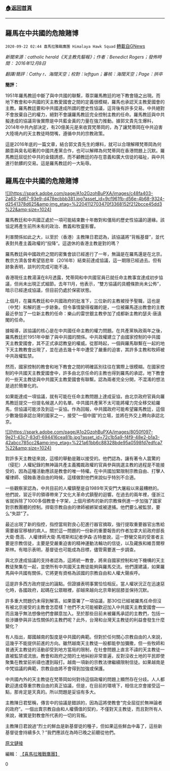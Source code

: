 ###  [:house:返回首頁](https://github.com/ourhimalayas/txt)
---

## 羅馬在中共國的危險賭博
`2020-09-22 02:44 喜馬拉雅戰鷹團 Himalaya Hawk Squad` [轉載自GNews](https://gnews.org/zh-hant/376051/)

*新聞來源：catholic herald《天主教先驅報》；作者：Benedict Rogers；發佈時間： 2016年12月8日*

*翻譯/簡評：Cathy r、海闊天空；校對：leftgun；審核：海闊天空；Page：拱卒*

**簡評：**

1951年羅馬教廷中斷了與中共國的聯繫，尊崇羅馬教廷的地下教會隨之出現。而地下教會和中共國的天主教愛國會之間的定義很模糊，羅馬也承認天主教愛國會的主教。羅馬教廷要和中共國達成所謂的歷史性協議，這背後有許多交易。中共絕對不會放棄自己的權力，絕對不會讓羅馬教廷完全控制主教的任命。羅馬教廷與中共擬達成的協議背後實際是中共藍金黃的力量在強力推動。據郭文貴先生爆料，2014年中共內部決定，有20億美元是來收買梵蒂岡的，為了讓梵蒂岡在中共迫害大陸境內的天主教徒時閉嘴，遵循中共的宗教政策。

這是2016年底的一篇文章，結合郭文貴先生的爆料，就可以合理解釋梵蒂岡為何願意與臭名昭著的中國共產黨合作，也可以解釋為何梵蒂岡在香港問題上沉默。羅馬教廷屈從於中共的金錢誘惑，而不顧教廷的存在意義和廣大信徒的福祉，與中共進行骯髒的交易。這是羅馬教廷的一大恥辱。

##  **羅馬在中共國的危險賭博** 

[!\[\](https://spark.adobe.com/page/A1o2GzohBuPXA/images/c48fa403-2a63-4d67-93e9-d478ecbbb381.jpg?asset_id=9cf961fb-d56e-4b68-9324-d2541378d625&amp;img_etag=%2204112703470f3368152f212bcce45dd3%22&amp;size=1024)](https://spark.adobe.com/page/A1o2GzohBuPXA/images/c48fa403-2a63-4d67-93e9-d478ecbbb381.jpg?asset_id=9cf961fb-d56e-4b68-9324-d2541378d625&amp;img_etag=%2204112703470f3368152f212bcce45dd3%22&amp;size=1024)

羅馬教廷和中共國正處於一項可能結束數十年敵對和僵局的歷史性協議的邊緣。該協定將產生前所未有的政治、教義和牧靈影響。

利害關係如此之大，以至於（香港）主教陳日君認為，該協議將“背叛基督”，並代表對共產主義政權的“投降“。這退休的香港主教是對的嗎？

羅馬教廷與中國政府之間的密集會談已經進行了一年，無論是在羅馬還是在北京。教宗方濟各曾希望慈悲年（2016年）結束前達成協議，這一期限已經過去。但有跡象表明，談判的完成可能不遠。

香港現任主教湯漢在8月透露，梵蒂岡和中共國官員已就任命主教事宜達成初步協議，但尚未出現正式細節。去年11月，他表示，“雙方協議的具體條款尚未公佈”，暗示已經達成協議，但目前仍處於保密狀態。

上個月，在羅馬教廷和中共國政府的批准下，三位新的主教被授予聖職，這也是（中梵）和解的進一步跡象。但令事情變得複雜的是，一位被羅馬逐出教會的主教最近參加了一位新主教的任命：樂山的雷世銀主教參加了成都新主教約瑟夫·唐遠閣的任命。

據報導，該協議的核心是在中共國任命主教的權力問題。在共產黨執政兩年之後，羅馬教廷於1951年中斷了與中共國的關係。中共政權建立了由國家控制的中共國天主教愛國會，其不正式承認教皇的權威。從那時起，一個與羅馬聯繫在一起的地下天主教教會出現了，並在過去幾十年中遭受了嚴重的迫害，其許多主教和牧師被中共政權監禁。

然而，國家控制的教會和地下教會之間的明確區別往往在實際上很模糊。在國家控制的中共國天主教愛國會中，許多由北京任命的主教也得到羅馬的承認，地下教會的一些天主教徒與中共國天主教愛國會有聯繫。認為兩者完全分開，不混淆的想法是過於簡單化的。

如果能達成一項協議，就有可能在任命主教問題上達成妥協，由北京政府官員向羅馬教廷提交一份提名候選人的名單。中共國共產黨不太可能將權力完全移交給羅馬，但協議可能涉及到這一妥協。作為回報，中共國政府可能希望羅馬教廷，這個少數幾個承認台灣的國家之一，接受“一個中國”的立場，並將在外交上轉向承認北京。

[!\[\](https://spark.adobe.com/page/A1o2GzohBuPXA/images/8050f097-9e21-43c7-83d1-694416cea81b.jpg?asset_id=72c1b5a9-f4f9-48e2-b1a3-42abcc785cc2&amp;img_etag=%221a61bb6c88328bde95a0598fd7edfca7%22&amp;size=1024)](https://spark.adobe.com/page/A1o2GzohBuPXA/images/8050f097-9e21-43c7-83d1-694416cea81b.jpg?asset_id=72c1b5a9-f4f9-48e2-b1a3-42abcc785cc2&amp;img_etag=%221a61bb6c88328bde95a0598fd7edfca7%22&amp;size=1024)

對許多天主教徒來說，這樣的舉動是難以接受的。他們認為，讓有著令人震驚的（侵犯）人權紀錄的無神論共產主義獨裁政權的官員參與挑選主教的過程是不能接受的，因為這種活動應該是教會的唯一特權。在中共國加緊限制宗教自由、打擊人權律師、侵蝕香港自由的時候，這樣做對他們來說似乎特別不合適。

一些觀察家認為，中共目前的人權鎮壓是自1989年天安門大屠殺以來最糟糕的。他們說，習近平的領導帶來了文化大革命式鎮壓的迴響。在過去的兩年裡，僅浙江省就拆除了1000多個教會十字架，上個月頒布的新的宗教條例進一步加強了國家對宗教團體的控制。捍衛宗教自由的律師被綁架或被逮捕。他們要么被監禁，要么“失踪”了。

最近出現了新的指控，指控當局對良心犯進行器官摘取，強行提取重要器官出售給需要器官移植的病人。關於這一問題的一份新的重要報告的作者加拿大前政府部長大衛·喬高、人權律師大衛·馬塔斯和記者伊森·古特曼說，這一野蠻交易的受害者主要是宗教信徒，主要是受嚴重迫害的精神運動法輪功的信徒，以及藏族和維吾爾穆斯林。有暗示表明，基督徒也可能成為目標，儘管需要進一步調查。

與北京達成協議的支持者認為，這將統一教會，將來自國家控制和地下機構的天主教徒聚集在一起，並使所有中共國天主教徒能夠與羅馬交流。他們還建議，如果羅馬與中共國有關係，它將更有資格為該國的宗教自由和人權大聲疾呼。

這是許多西方政府提出的論點。但證據表明事實恰恰相反。當人權狀況正在迅速惡化時，各國政府，起碼在公眾眼裡，卻越來越向北京卑躬屈膝並保持沉默。

許多重大問題仍未得到解答。如果簽署了一項協議，那30位已經被羅馬任命但沒有被北京接受的主教會怎麼樣？他們不太可能被歡迎加入中共國天主教愛國會——而且幾乎無法想像他們會願意加入。至於那些目前未被羅馬承認的主教們，包括一些涉嫌參與非法性關係的主教們呢？此外，台灣和台灣天主教徒的利益會發生什麼變化？

有人指出，鄰國越南的製度是中共國的典範。但對於任何關心宗教自由的人來說，這幾乎不能提供前進的方向。雖然越南天主教徒一般都能參加彌撒，但一些牧師和普通天主教徒的活動卻受到地方當局的限制，在社會問題上直言不諱的天主教徒一直被監禁或流放。教會和政府之間的土地糾紛非常普遍，反對沒收土地的平民即使聚集在教堂前祈禱也遭到毆打。越南一項新的宗教法律繼續限制信徒。如果越南是中梵協議的典範，宗教自由將不會得到加強或保護。

中共國內外的天主教徒在梵蒂岡如何對待這個政權的問題上顯然存在分歧。人人都歡迎達成尊重宗教自由的真正協議，但是，在目前的環境下，相信北京會接受這一點，那肯定是天真的。所以問題是妥協有多大。

主教陳日君堅稱，傳言中的協議是錯誤的，因為這將使教會“完全屈從於無神論者的政府”。一個出賣宗教自由和人權價值的契約，不僅對天主教徒，而且對所有人來說，確實是對教會所代表的一切的背叛。

主教陳日君說過“烈士的鮮血是新基督徒的種子，但如果這些鮮血中毒了，這些新基督徒會持續多久？”我們應該在為時已晚之前聽從他們。

[原文鏈接](https://catholicherald.co.uk/romes-dangerous-gamble-in-china/)

編輯： [【喜馬拉雅戰鷹團】](https://spark.adobe.com/page/A1o2GzohBuPXA/)

0
